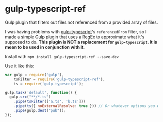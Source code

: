 gulp-typescript-ref
===================
Gulp plugin that filters out files not referenced from a provided array of files.

I was having problems with [gulp-typescript](https://github.com/ivogabe/gulp-typescript)'s
`referencedFrom` filter, so I made a simple Gulp plugin that uses a RegEx to approximate
what it's supposed to do. **This plugin is NOT a replacement for `gulp-typescript`. It is
mean to be used in conjunction with it.**

Install with `npm install gulp-typescript-ref --save-dev`

Use it like this:

```javascript
var gulp = require('gulp'),
    tsFilter = require('gulp-typescript-ref'),
    ts = require('gulp-typescript');

gulp.task('default', function() {
  gulp.src("**/*.ts")
    .pipe(tsFilter(['a.ts', 'b.ts']))
    .pipe(ts({ noExternalResolve: true })) // Or whatever options you want
    .pipe(gulp.dest("pub"));
});
```
